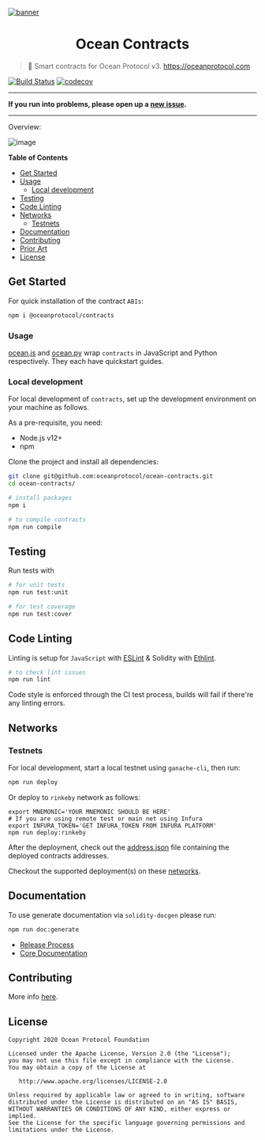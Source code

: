 [![banner](https://raw.githubusercontent.com/oceanprotocol/art/master/github/repo-banner%402x.png)](https://oceanprotocol.com)

<h1 align="center">Ocean Contracts</h1>

> 🐙 Smart contracts for Ocean Protocol v3. https://oceanprotocol.com

[![Build Status](https://travis-ci.com/oceanprotocol/ocean-contracts.svg?token=soMi2nNfCZq19zS1Rx4i&branch=master)](https://travis-ci.com/oceanprotocol/ocean-contracts)
 [![codecov](https://codecov.io/gh/oceanprotocol/contracts/branch/master/graph/badge.svg?token=31SZX1V4ZJ)](https://codecov.io/gh/oceanprotocol/contracts)

---

**If you run into problems, please open up a [new issue](/issues).**

---

Overview:

![image](https://user-images.githubusercontent.com/5428661/92893688-31cbfa80-f41a-11ea-845c-2c94ecc978f1.png)



**Table of Contents**

- [Get Started](#get-started)
- [Usage](#usage)
  - [Local development](#local-development)
- [Testing](#testing)
- [Code Linting](#code-linting)
- [Networks](#networks)
  - [Testnets](#testnets)
- [Documentation](#documentation)
- [Contributing](#contributing)
- [Prior Art](#prior-art)
- [License](#license)

## Get Started

For quick installation of the contract `ABIs`:

```bash
npm i @oceanprotocol/contracts
```

### Usage

[ocean.js](https://github.com/oceanprotocol/ocean.js) and [ocean.py](https://github.com/oceanprotocol/ocean.py) wrap `contracts` in JavaScript and Python respectively. They each have quickstart guides.

### Local development

For local development of `contracts`, set up the development environment on your machine as follows.

As a pre-requisite, you need:

- Node.js v12+
- npm

Clone the project and install all dependencies:

```bash
git clone git@github.com:oceanprotocol/ocean-contracts.git
cd ocean-contracts/

# install packages
npm i

# to compile contracts
npm run compile
```

## Testing

Run tests with 

```bash
# for unit tests
npm run test:unit

# for test coverage
npm run test:cover
```

## Code Linting

Linting is setup for `JavaScript` with [ESLint](https://eslint.org) & Solidity with [Ethlint](https://github.com/duaraghav8/Ethlint).

```bash
# to check lint issues
npm run lint
```

Code style is enforced through the CI test process, builds will fail if there're any linting errors.

## Networks

### Testnets

For local development, start a local testnet using `ganache-cli`, then run:

```bash
npm run deploy
```

Or deploy to `rinkeby` network as follows:
```
export MNEMONIC='YOUR MNEMONIC SHOULD BE HERE'
# If you are using remote test or main net using Infura
export INFURA_TOKEN='GET INFURA_TOKEN FROM INFURA PLATFORM' 
npm run deploy:rinkeby
```
After the deployment, check out the [address.json](artifacts/address.json) file containing the deployed contracts addresses.

Checkout the supported deployment(s) on these [networks](docs/README.md#deployments).

## Documentation

To use generate documentation via `solidity-docgen` please run:

```bash
npm run doc:generate
```

* [Release Process](docs/RELEASE_PROCESS.md)
* [Core Documentation](docs/contracts)

## Contributing

More info [here](https://docs.oceanprotocol.com/concepts/contributing/).


## License

```
Copyright 2020 Ocean Protocol Foundation

Licensed under the Apache License, Version 2.0 (the "License");
you may not use this file except in compliance with the License.
You may obtain a copy of the License at

   http://www.apache.org/licenses/LICENSE-2.0

Unless required by applicable law or agreed to in writing, software
distributed under the License is distributed on an "AS IS" BASIS,
WITHOUT WARRANTIES OR CONDITIONS OF ANY KIND, either express or implied.
See the License for the specific language governing permissions and
limitations under the License.
```
